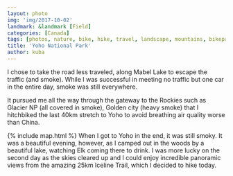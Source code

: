 ```yaml
---
layout: photo
img: 'img/2017-10-02'
landmark: &landmark [Field]
categories: [Canada]
tags: [photos, nature, bike, hike, travel, landscape, mountains, bikepacking]
title: 'Yoho National Park'
author: kuba
---
```


I chose to take the road less traveled, along Mabel Lake to escape the traffic (and smoke). While I was successful in meeting no traffic but one car in the entire day, smoke was still everywhere.

It pursued me all the way through the gateway to the Rockies such as Glacier NP (all covered in smoke), Golden city (heavy smoke) that I hitchbiked the last 40km stretch to Yoho to avoid breathing air quality worse than China. 

{% include map.html %}
When I got to Yoho in the end, it was still smoky. It was a beautiful evening, however, as I camped out in the woods by a beautiful lake, watching Elk coming there to drink. I was more lucky on the second day as the skies cleared up and I could enjoy incredible panoramic views from the amazing 25km Iceline Trail, which I decided to hike today.